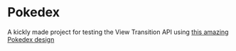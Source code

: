 
# Pokedex

A kickly made project for testing the View Transition API using [this amazing Pokedex design](https://dribbble.com/shots/6545819-Pokedex-App)
